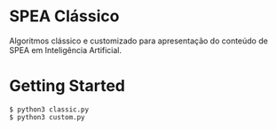 # SPEA Clássico

Algoritmos clássico e customizado para apresentação do conteúdo de SPEA em Inteligência Artificial.

# Getting Started
```shell
$ python3 classic.py
$ python3 custom.py
```
